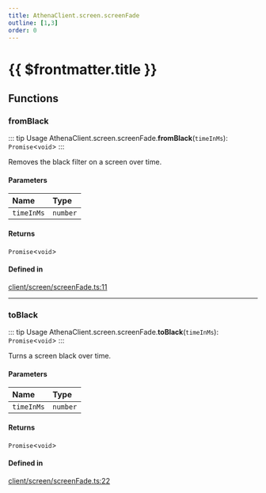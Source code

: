 ```yaml
---
title: AthenaClient.screen.screenFade
outline: [1,3]
order: 0
---
```


# {{ $frontmatter.title }}


## Functions

### fromBlack

::: tip Usage
AthenaClient.screen.screenFade.**fromBlack**(`timeInMs`): `Promise`<`void`\>
:::

Removes the black filter on a screen over time.

#### Parameters

| Name | Type |
| :------ | :------ |
| `timeInMs` | `number` |

#### Returns

`Promise`<`void`\>

#### Defined in

[client/screen/screenFade.ts:11](https://github.com/Stuyk/altv-athena/blob/2435881/src/core/client/screen/screenFade.ts#L11)

___

### toBlack

::: tip Usage
AthenaClient.screen.screenFade.**toBlack**(`timeInMs`): `Promise`<`void`\>
:::

Turns a screen black over time.

#### Parameters

| Name | Type |
| :------ | :------ |
| `timeInMs` | `number` |

#### Returns

`Promise`<`void`\>

#### Defined in

[client/screen/screenFade.ts:22](https://github.com/Stuyk/altv-athena/blob/2435881/src/core/client/screen/screenFade.ts#L22)
